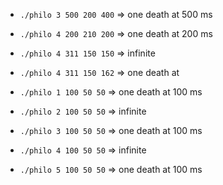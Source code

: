 - `./philo 3 500 200 400`	=> one death at 500 ms
- `./philo 4 200 210 200`	=> one death at 200 ms
- `./philo 4 311 150 150`	=> infinite
- `./philo 4 311 150 162`	=> one death at 

- `./philo 1 100 50 50`		=> one death at 100 ms
- `./philo 2 100 50 50`		=> infinite
- `./philo 3 100 50 50`		=> one death at 100 ms
- `./philo 4 100 50 50`		=> infinite
- `./philo 5 100 50 50`		=> one death at 100 ms
